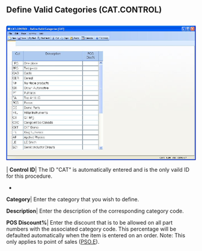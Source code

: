 ## Define Valid Categories (CAT.CONTROL)
<PageHeader />

##

![](./CAT-CONTROL-1.jpg)

| **Control ID**|  The ID "CAT" is automatically entered and is the only vaild
ID for this procedure.

-  
**Category**|  Enter the category that you wish to define.

**Description**|  Enter the description of the corresponding category code.

**POS Discount%**|  Enter the discount that is to be allowed on all part
numbers with the associated category code. This percentage will be defaulted
automatically when the item is entered on an order. Note: This only applies to
point of sales ([PSO.E](../PSO-E/README.md)).


<badge text= "Version 8.10.57 " vertical="middle" />

<PageFooter />
